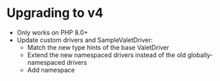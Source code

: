 # Upgrading to v4

- Only works on PHP 8.0+
- Update custom drivers and SampleValetDriver:
    - Match the new type hints of the base ValetDriver
    - Extend the new namespaced drivers instead of the old globally-namespaced drivers
    - Add namespace
